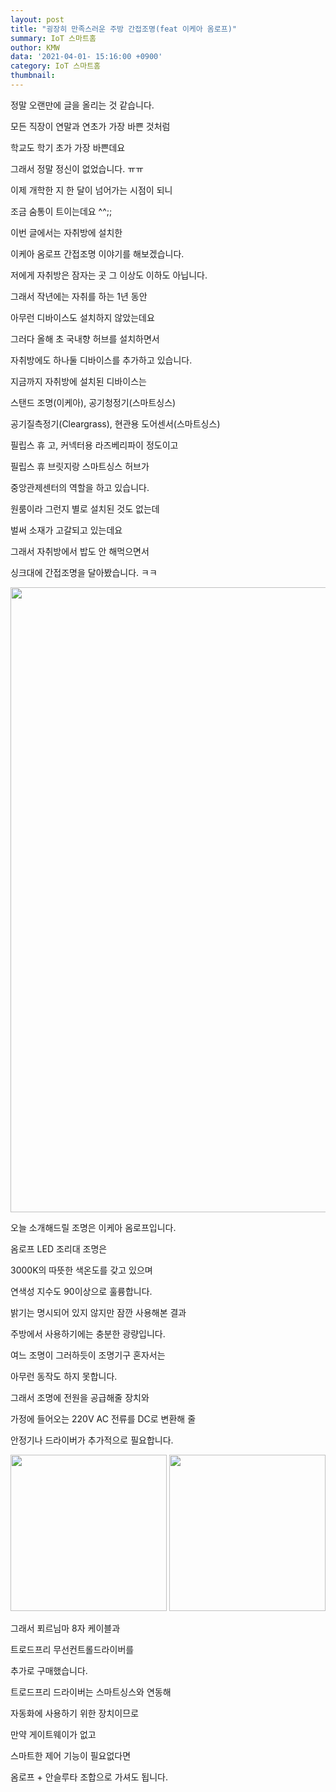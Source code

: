 ```yaml
---
layout: post
title: "굉장히 만족스러운 주방 간접조명(feat 이케아 옴로프)"
summary: IoT 스마트홈
outhor: KMW
data: '2021-04-01- 15:16:00 +0900'
category: IoT 스마트홈
thumbnail:
---
```


정말 오랜만에 글을 올리는 것 같습니다.

모든 직장이 연말과 연초가 가장 바쁜 것처럼

학교도 학기 초가 가장 바쁜데요

그래서 정말 정신이 없었습니다. ㅠㅠ



이제 개학한 지 한 달이 넘어가는 시점이 되니

조금 숨통이 트이는데요 ^^;;

이번 글에서는 자취방에 설치한 

이케아 옴로프 간접조명 이야기를 해보겠습니다.



저에게 자취방은 잠자는 곳 그 이상도 이하도 아닙니다.

그래서 작년에는 자취를 하는 1년 동안

아무런 디바이스도 설치하지 않았는데요

그러다 올해 초 국내향 허브를 설치하면서

자취방에도 하나둘 디바이스를 추가하고 있습니다.



지금까지 자취방에 설치된 디바이스는

스탠드 조명(이케아), 공기청정기(스마트싱스)

공기질측정기(Cleargrass), 현관용 도어센서(스마트싱스)

필립스 휴 고, 커넥터용 라즈베리파이 정도이고



필립스 휴 브릿지랑 스마트싱스 허브가

중앙관제센터의 역할을 하고 있습니다.



원룸이라 그런지 별로 설치된 것도 없는데

벌써 소재가 고갈되고 있는데요

그래서 자취방에서 밥도 안 해먹으면서

싱크대에 간접조명을 달아봤습니다. ㅋㅋ



<img src="https://postfiles.pstatic.net/MjAyMTAzMzFfMTM3/MDAxNjE3MTc1NDU5Mjgx.y1LESrc2WPYvnhob958ADC6BZNQh7fIdBoL_O5FiDpwg.ilIoPcrBVSA673pqYjOtPK9oCDXQPnjedWBfJGYJrOAg.PNG.kmw5145/image.png?type=w773" width="1000px">





오늘 소개해드릴 조명은 이케아 옴로프입니다.



옴로프 LED 조리대 조명은

3000K의 따뜻한 색온도를 갖고 있으며

연색성 지수도 90이상으로 훌륭합니다.

밝기는 명시되어 있지 않지만 잠깐 사용해본 결과

주방에서 사용하기에는 충분한 광량입니다.



여느 조명이 그러하듯이 조명기구 혼자서는

아무런 동작도 하지 못합니다.

그래서 조명에 전원을 공급해줄 장치와

가정에 들어오는 220V AC 전류를 DC로 변환해 줄

안정기나 드라이버가 추가적으로 필요합니다.



<img src="https://postfiles.pstatic.net/MjAyMTAzMzFfMTcg/MDAxNjE3MTc1OTAyNDAy.uCnabuZuUiHg4e0LyVLdClB_tENchwUvm0IH56-r-YAg.dGj7KP17QJQEkiCJmltLwSktJnTh4bWkR1udbv5OiBEg.PNG.kmw5145/image.png?type=w773" width="250px"> <img src="https://postfiles.pstatic.net/MjAyMTAzMzFfMTU5/MDAxNjE3MTc1OTA4NjYx.SQUzatVRPvvdChUIkFe3Z-wwbEiBbE_nWiJDWMEKAFgg.NFdkOBkm3QuwxiH07C86WWH-7DuCuBqhZRUeb-YWU_Eg.PNG.kmw5145/image.png?type=w773" width="250px" />



그래서 푀르님마 8자 케이블과

트로드프리 무선컨트롤드라이버를

추가로 구매했습니다.



트로드프리 드라이버는 스마트싱스와 연동해

자동화에 사용하기 위한 장치이므로



만약 게이트웨이가 없고

스마트한 제어 기능이 필요없다면



옴로프 + 안슬루타 조합으로 가셔도 됩니다.